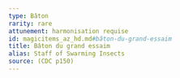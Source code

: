 ```yaml
---
type: Bâton
rarity: rare
attunement: harmonisation requise
id: magicitems_az_hd.md#bâton-du-grand-essaim
title: Bâton du grand essaim
alias: Staff of Swarming Insects
source: (CDC p150)
---
```


